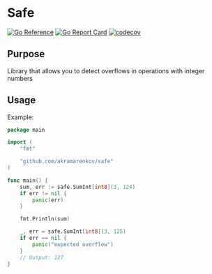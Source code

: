 # Safe

[![Go Reference](https://pkg.go.dev/badge/github.com/akramarenkov/safe.svg)](https://pkg.go.dev/github.com/akramarenkov/safe)
[![Go Report Card](https://goreportcard.com/badge/github.com/akramarenkov/safe)](https://goreportcard.com/report/github.com/akramarenkov/safe)
[![codecov](https://codecov.io/gh/akramarenkov/safe/branch/master/graph/badge.svg?token=C1AZ5V2ZT7)](https://codecov.io/gh/akramarenkov/safe)

## Purpose

Library that allows you to detect overflows in operations with integer numbers

## Usage

Example:

```go
package main

import (
    "fmt"

    "github.com/akramarenkov/safe"
)

func main() {
    sum, err := safe.SumInt[int8](3, 124)
    if err != nil {
        panic(err)
    }

    fmt.Println(sum)

    _, err = safe.SumInt[int8](3, 125)
    if err == nil {
        panic("expected overflow")
    }
    // Output: 127
}
```
